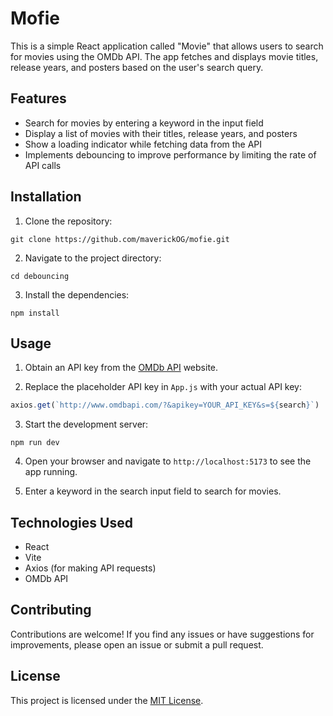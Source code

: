 # Mofie

This is a simple React application called "Movie" that allows users to search for movies using the OMDb API. The app fetches and displays movie titles, release years, and posters based on the user's search query.

## Features

- Search for movies by entering a keyword in the input field
- Display a list of movies with their titles, release years, and posters
- Show a loading indicator while fetching data from the API
- Implements debouncing to improve performance by limiting the rate of API calls

## Installation

1. Clone the repository:

```
git clone https://github.com/maverickOG/mofie.git
```

2. Navigate to the project directory:

```
cd debouncing
```

3. Install the dependencies:

```
npm install
```

## Usage

1. Obtain an API key from the [OMDb API](http://www.omdbapi.com/) website.

2. Replace the placeholder API key in `App.js` with your actual API key:

```javascript
axios.get(`http://www.omdbapi.com/?&apikey=YOUR_API_KEY&s=${search}`)
```

3. Start the development server:

```
npm run dev
```

4. Open your browser and navigate to `http://localhost:5173` to see the app running.

5. Enter a keyword in the search input field to search for movies.

## Technologies Used

- React
- Vite
- Axios (for making API requests)
- OMDb API

## Contributing

Contributions are welcome! If you find any issues or have suggestions for improvements, please open an issue or submit a pull request.

## License

This project is licensed under the [MIT License](LICENSE).
